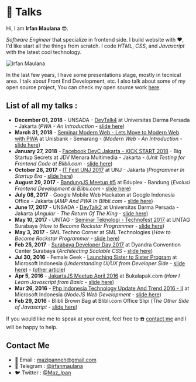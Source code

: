 # :microphone: Talks

Hi, I am **Irfan Maulana** :sunglasses:. 

*Software Engineer* that specialize in frontend side.
I build website with :heart:, I'd like start all the things from scratch.
I code *HTML*, *CSS*, and *Javascript* with the latest cool technology.

![Irfan Maulana](https://avatars2.githubusercontent.com/u/7221389?s=200&v=4)

In the last few years, I have some presentations stage, mostly in tecnical area. I talk about Front End Development, etc. I also talk about some of my open source project, You can check my open source work [here](https://github.com/mazipan/project-catalog).

## List of all my talks :

+ **December 01, 2018** - UNSADA - [DevTalk4](https://www.instagram.com/p/Bq4Rp3oAh6T/) at Universitas Darma Persada - Jakarta (*PWA - An Introduction* - [slide here](https://speakerdeck.com/mazipan/pwa-an-introduction))
+ **March 31, 2018** - [Seminar Modern Web - Lets Move to Modern Web with PWA](https://www.instagram.com/p/BgSk34Hgw2V/) at Unisbank - Semarang - (*Modern Web - An Introduction* - [slide here](https://speakerdeck.com/mazipan/modern-web-an-introduction))
+ **January 27, 2018** - [Facebook DevC Jakarta - KICK START 2018](https://www.facebook.com/events/405772536529525/) - Big Startup Secrets at JDV Menara Multimedia - Jakarta - (*Unit Testing for Frontend Code at Blibli.com* - [slide here](https://www.slideshare.net/IrfanMaulana21/unit-testing-for-frontend-code-at-bliblicom))
+ **October 28, 2017** - [IT Fest UNJ 2017](https://www.facebook.com/itfestunj/posts/355629694875209) at UNJ - Jakarta (*Programmer In Startup Era* - [slide here](https://www.slideshare.net/IrfanMaulana21/programmer-in-startup-era))
+ **August 29, 2017** - [BandungJS Meetup #5](https://www.meetup.com/BandungJS/events/242113213/) at Eduplex - Bandung (*Evolusi Frontend Development di Blibli.com* - [slide here](https://www.slideshare.net/IrfanMaulana21/bliblidotcom-evolusi-frontend-development-di-bliblidotcom))
+ **July 08, 2017** - Google Mobile Web Hackaton at Google Indonesia Office - Jakarta (*AMP And PWA In Blibli.com* - [slide here](https://www.slideshare.net/IrfanMaulana21/bliblidotcom-amp-and-pwa))
+ **June 17, 2017** - UNSADA - [DevTalk2](https://www.codepolitan.com/event/himifda-developer-talk-2-593a5ac559c8f) at Universitas Darma Persada - Jakarta (*Angular - The Return Of The King* - [slide here](https://www.slideshare.net/IrfanMaulana21/angular-the-return-of-the-king))
+ **May 10, 2017** - UNTAG - [Seminar Teknologi - Technofest 2017](https://www.codepolitan.com/technofest-2017-58fb1d1220b77) at UNTAG Surabaya (*How to Become Rockstar Programmer* - [slide here](https://www.slideshare.net/IrfanMaulana21/how-to-become-rockstar-programmer))
+ **May 3, 2017** - SML Techno Corner at SML Technologies (*How to Become Rockstar Programmer* - [slide here](https://www.slideshare.net/IrfanMaulana21/how-to-become-rockstar-programmer))
+ **Feb 25, 2017** - [Surabaya Developer Day 2017](http://eventsurabaya.net/event/surabaya-developer-day-2017/) at Dyandra Convention Center Surabaya (*Architecting Scalable CSS* - [slide here](https://www.slideshare.net/IrfanMaulana21/php-indonesia-x-bliblidotcom-architecting-scalable-css))
+ **Jul 30, 2016** - Female Geek - [Launching Sister to Sister Program](https://www.codepolitan.com/femalegeek-php-indonesia-launching-program-sister-to-sisters) at Microsoft Indonesia (*Understanding UI/UX from Developer Side* - [slide here](https://www.slideshare.net/IrfanMaulana21/php-indonesia-understanding-ui-ux-from-developer-side)) - ([other article](https://id.techinasia.com/tip-membuat-tampilan-antar-muka-yang-nyaman))
+ **Apr 5, 2016** - [JakartaJS Meetup April 2016](https://www.meetup.com/JakartaJS/events/229783425/) at Bukalapak.com (*How I Learn Javascript from Basic* - [slide here](https://www.slideshare.net/IrfanMaulana21/jakartajs-how-i-learn-javascript-from-basic))
+ **Mar 26, 2016** - [Php Indonesia Technology Update And Trend 2016 - II](https://www.codepolitan.com/tambah-pengetahuan-tren-teknologimu-terbaru-bersama-php-indonesia) at Microsoft Indonesia (*NodeJS Web Development* - [slide here](https://www.slideshare.net/IrfanMaulana21/php-indonesia-nodejs-web-development))
+ **Feb 29, 2016** - Blibli Brown Bag at Blibli.com Office Slipi (*The Other Side of Javascript* - [slide here](https://www.slideshare.net/IrfanMaulana21/blibli-brown-bag-nodejs-the-other-side-of-javascript-58692089))

If you would like me to speak at your event, feel free to :phone: [contact me](#contact-me) and I will be happy to help.

## Contact Me

+ :e-mail: Email : [mazipanneh@gmail.com](mailto:mazipanneh.com)
+ :speech_balloon: Telegram : [@irfanmaulana](https://t.me/irfanmaulana)
+ :bird: Twitter : [@Maz_Ipan](https://twitter.com/Maz_Ipan)
